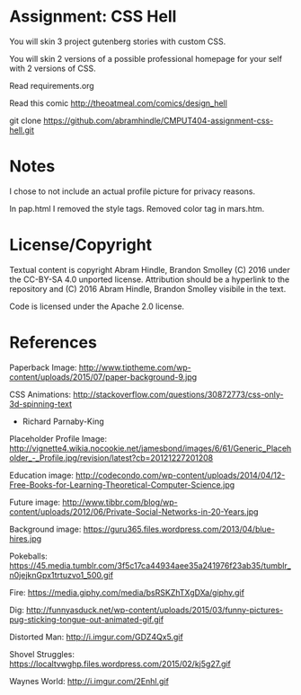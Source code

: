 Assignment: CSS Hell
====================

You will skin 3 project gutenberg stories with custom CSS.

You will skin 2 versions of a possible professional homepage for your
self with 2 versions of CSS.

Read requirements.org

Read this comic http://theoatmeal.com/comics/design_hell

git clone https://github.com/abramhindle/CMPUT404-assignment-css-hell.git

Notes
=================
I chose to not include an actual profile picture for privacy reasons.

In pap.html I removed the style tags.
Removed color tag in mars.htm.


License/Copyright
=================

Textual content is copyright Abram Hindle, Brandon Smolley (C) 2016 under the CC-BY-SA
4.0 unported license. Attribution should be a hyperlink to the
repository and (C) 2016 Abram Hindle, Brandon Smolley visibile in the text.

Code is licensed under the Apache 2.0 license.

References 
=================

Paperback Image:
http://www.tiptheme.com/wp-content/uploads/2015/07/paper-background-9.jpg

CSS Animations:
http://stackoverflow.com/questions/30872773/css-only-3d-spinning-text 
- Richard Parnaby-King 

Placeholder Profile Image:
http://vignette4.wikia.nocookie.net/jamesbond/images/6/61/Generic_Placeholder_-_Profile.jpg/revision/latest?cb=20121227201208

Education image:
http://codecondo.com/wp-content/uploads/2014/04/12-Free-Books-for-Learning-Theoretical-Computer-Science.jpg

Future image:
http://www.tibbr.com/blog/wp-content/uploads/2012/06/Private-Social-Networks-in-20-Years.jpg

Background image:
https://guru365.files.wordpress.com/2013/04/blue-hires.jpg

Pokeballs:
https://45.media.tumblr.com/3f5c17ca44934aee35a241976f23ab35/tumblr_n0jejknGpx1trtuzvo1_500.gif

Fire:
https://media.giphy.com/media/bsRSKZhTXgDXa/giphy.gif

Dig:
http://funnyasduck.net/wp-content/uploads/2015/03/funny-pictures-pug-sticking-tongue-out-animated-gif.gif

Distorted Man:
http://i.imgur.com/GDZ4Qx5.gif

Shovel Struggles:
https://localtvwghp.files.wordpress.com/2015/02/kj5g27.gif

Waynes World:
http://i.imgur.com/2Enhl.gif


